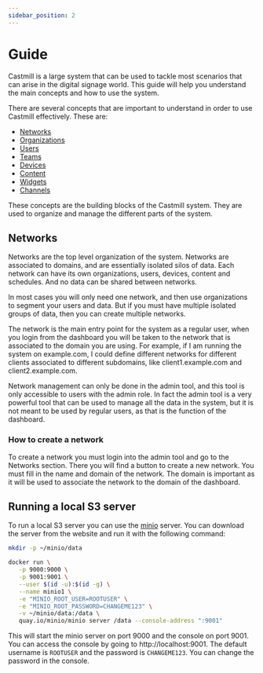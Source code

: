```yaml
---
sidebar_position: 2
---
```


# Guide

Castmill is a large system that can be used to tackle most scenarios that can arise in the digital signage world. This guide will help you understand the main concepts and how to use the system.

There are several concepts that are important to understand in order to use Castmill effectively. These are:
- [Networks](networks/networks.md)
- [Organizations](organizations/organizations.md)
- [Users](organizations/users.md)
- [Teams](organizations/teams.md)
- [Devices](devices/devices.md)
- [Content](content/content.md)
- [Widgets](widgets/widgets.md)
- [Channels](channels/channels.md)

These concepts are the building blocks of the Castmill system. They are used to organize and manage the different parts of the system.

## Networks

Networks are the top level organization of the system. Networks are associated to domains, and are essentially isolated silos of data. Each network can have its own organizations, users, devices, content and schedules. And no data can be shared between networks.

In most cases you will only need one network, and then use organizations to segment your users and data. But if you must have multiple isolated groups of data, then you can create multiple networks.

The network is the main entry point for the system as a regular user, when you login from the dashboard you will be taken to the network that is associated to the domain you are using. For example, if I am running the system on example.com, I could define different networks for different clients associated to different subdomains, like client1.example.com and client2.example.com.

Network management can only be done in the admin tool, and this tool is only accessible to users with the admin role. In fact the admin tool is a very powerful tool that can be used to manage all the data in the system, but it is not meant to be used by regular users, as that is the function of the dashboard.

### How to create a network

To create a network you must login into the admin tool and go to the Networks section. There you will find a button to create a new network. You must fill in the name and domain of the network. The domain is important as it will be used to associate the network to the domain of the dashboard.


## Running a local S3 server

To run a local S3 server you can use the [minio](https://min.io/) server. You can download the server from the website and run it with the following command:

```bash
mkdir -p ~/minio/data

docker run \
   -p 9000:9000 \
   -p 9001:9001 \
   --user $(id -u):$(id -g) \
   --name minio1 \
   -e "MINIO_ROOT_USER=ROOTUSER" \
   -e "MINIO_ROOT_PASSWORD=CHANGEME123" \
   -v ~/minio/data:/data \
   quay.io/minio/minio server /data --console-address ":9001"
```

This will start the minio server on port 9000 and the console on port 9001. You can access the console by going to http://localhost:9001. The default username is `ROOTUSER` and the password is `CHANGEME123`. You can change the password in the console.

